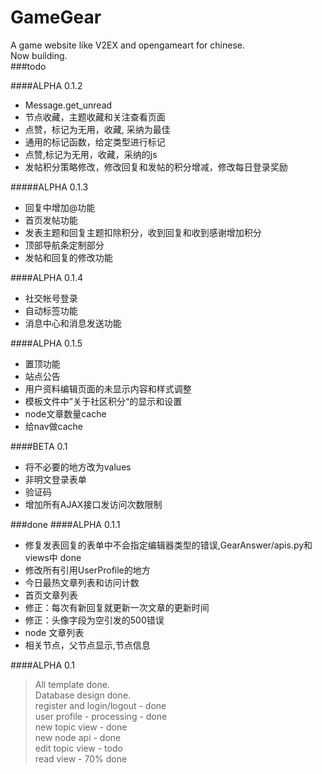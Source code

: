 GameGear
========

A game website like V2EX and opengameart for chinese.    
Now building.    
###todo

####ALPHA 0.1.2
+ Message.get_unread
+ 节点收藏，主题收藏和关注查看页面
+ 点赞，标记为无用，收藏, 采纳为最佳
+ 通用的标记函数，给定类型进行标记
+ 点赞,标记为无用，收藏，采纳的js
+ 发帖积分策略修改，修改回复和发帖的积分增减，修改每日登录奖励

#####ALPHA 0.1.3
+ 回复中增加@功能
+ 首页发帖功能
+ 发表主题和回复主题扣除积分，收到回复和收到感谢增加积分
+ 顶部导航条定制部分
+ 发帖和回复的修改功能

####ALPHA 0.1.4

+ 社交帐号登录
+ 自动标签功能
+ 消息中心和消息发送功能


####ALPHA 0.1.5 
+ 置顶功能
+ 站点公告
+ 用户资料编辑页面的未显示内容和样式调整
+ 模板文件中”关于社区积分“的显示和设置
+ node文章数量cache
+ 给nav做cache


####BETA 0.1
+ 将不必要的地方改为values
+ 非明文登录表单
+ 验证码
+ 增加所有AJAX接口发访问次数限制


###done
####ALPHA 0.1.1
+ 修复发表回复的表单中不会指定编辑器类型的错误,GearAnswer/apis.py和views中 done
+ 修改所有引用UserProfile的地方
+ 今日最热文章列表和访问计数
+ 首页文章列表
+ 修正：每次有新回复就更新一次文章的更新时间
+ 修正：头像字段为空引发的500错误
+ node 文章列表
+ 相关节点，父节点显示,节点信息

####ALPHA 0.1
> All template done.    
> Database design done.    
> register and login/logout - done    
> user profile - processing - done    
> new topic view - done    
> new node api - done    
> edit topic view - todo    
> read view - 70% done   




